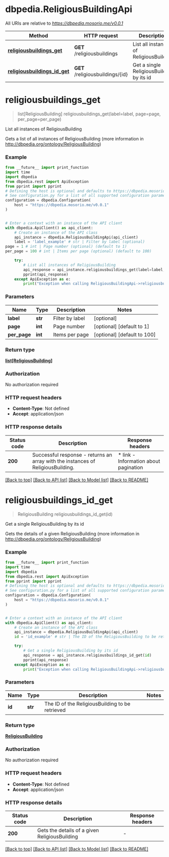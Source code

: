 # dbpedia.ReligiousBuildingApi

All URIs are relative to *https://dbpedia.mosorio.me/v0.0.1*

Method | HTTP request | Description
------------- | ------------- | -------------
[**religiousbuildings_get**](ReligiousBuildingApi.md#religiousbuildings_get) | **GET** /religiousbuildings | List all instances of ReligiousBuilding
[**religiousbuildings_id_get**](ReligiousBuildingApi.md#religiousbuildings_id_get) | **GET** /religiousbuildings/{id} | Get a single ReligiousBuilding by its id


# **religiousbuildings_get**
> list[ReligiousBuilding] religiousbuildings_get(label=label, page=page, per_page=per_page)

List all instances of ReligiousBuilding

Gets a list of all instances of ReligiousBuilding (more information in http://dbpedia.org/ontology/ReligiousBuilding)

### Example

```python
from __future__ import print_function
import time
import dbpedia
from dbpedia.rest import ApiException
from pprint import pprint
# Defining the host is optional and defaults to https://dbpedia.mosorio.me/v0.0.1
# See configuration.py for a list of all supported configuration parameters.
configuration = dbpedia.Configuration(
    host = "https://dbpedia.mosorio.me/v0.0.1"
)


# Enter a context with an instance of the API client
with dbpedia.ApiClient() as api_client:
    # Create an instance of the API class
    api_instance = dbpedia.ReligiousBuildingApi(api_client)
    label = 'label_example' # str | Filter by label (optional)
page = 1 # int | Page number (optional) (default to 1)
per_page = 100 # int | Items per page (optional) (default to 100)

    try:
        # List all instances of ReligiousBuilding
        api_response = api_instance.religiousbuildings_get(label=label, page=page, per_page=per_page)
        pprint(api_response)
    except ApiException as e:
        print("Exception when calling ReligiousBuildingApi->religiousbuildings_get: %s\n" % e)
```

### Parameters

Name | Type | Description  | Notes
------------- | ------------- | ------------- | -------------
 **label** | **str**| Filter by label | [optional] 
 **page** | **int**| Page number | [optional] [default to 1]
 **per_page** | **int**| Items per page | [optional] [default to 100]

### Return type

[**list[ReligiousBuilding]**](ReligiousBuilding.md)

### Authorization

No authorization required

### HTTP request headers

 - **Content-Type**: Not defined
 - **Accept**: application/json

### HTTP response details
| Status code | Description | Response headers |
|-------------|-------------|------------------|
**200** | Successful response - returns an array with the instances of ReligiousBuilding. |  * link - Information about pagination <br>  |

[[Back to top]](#) [[Back to API list]](../README.md#documentation-for-api-endpoints) [[Back to Model list]](../README.md#documentation-for-models) [[Back to README]](../README.md)

# **religiousbuildings_id_get**
> ReligiousBuilding religiousbuildings_id_get(id)

Get a single ReligiousBuilding by its id

Gets the details of a given ReligiousBuilding (more information in http://dbpedia.org/ontology/ReligiousBuilding)

### Example

```python
from __future__ import print_function
import time
import dbpedia
from dbpedia.rest import ApiException
from pprint import pprint
# Defining the host is optional and defaults to https://dbpedia.mosorio.me/v0.0.1
# See configuration.py for a list of all supported configuration parameters.
configuration = dbpedia.Configuration(
    host = "https://dbpedia.mosorio.me/v0.0.1"
)


# Enter a context with an instance of the API client
with dbpedia.ApiClient() as api_client:
    # Create an instance of the API class
    api_instance = dbpedia.ReligiousBuildingApi(api_client)
    id = 'id_example' # str | The ID of the ReligiousBuilding to be retrieved

    try:
        # Get a single ReligiousBuilding by its id
        api_response = api_instance.religiousbuildings_id_get(id)
        pprint(api_response)
    except ApiException as e:
        print("Exception when calling ReligiousBuildingApi->religiousbuildings_id_get: %s\n" % e)
```

### Parameters

Name | Type | Description  | Notes
------------- | ------------- | ------------- | -------------
 **id** | **str**| The ID of the ReligiousBuilding to be retrieved | 

### Return type

[**ReligiousBuilding**](ReligiousBuilding.md)

### Authorization

No authorization required

### HTTP request headers

 - **Content-Type**: Not defined
 - **Accept**: application/json

### HTTP response details
| Status code | Description | Response headers |
|-------------|-------------|------------------|
**200** | Gets the details of a given ReligiousBuilding |  -  |

[[Back to top]](#) [[Back to API list]](../README.md#documentation-for-api-endpoints) [[Back to Model list]](../README.md#documentation-for-models) [[Back to README]](../README.md)

